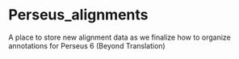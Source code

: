 # Perseus_alignments
A place to store new alignment data as we finalize how to organize annotations for Perseus 6 (Beyond Translation)
